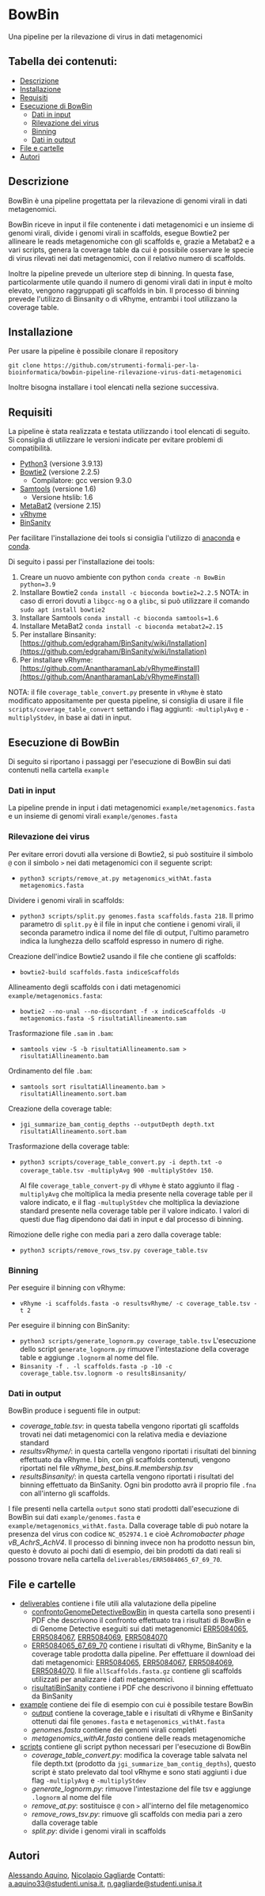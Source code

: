 # BowBin
Una pipeline per la rilevazione di virus in dati metagenomici

## Tabella dei contenuti:
- [Descrizione](#descrizione)
- [Installazione](#installazione)
- [Requisiti](#requisiti)
- [Esecuzione di BowBin](#esecuzione-di-bowbin)
  - [Dati in input](#dati-in-input)
  - [Rilevazione dei virus](#rilevazione-dei-virus)
  - [Binning](#binning)
  - [Dati in output](#dati-in-output)
- [File e cartelle](#file-e-cartelle)
- [Autori](#autori)

## Descrizione
BowBin è una pipeline progettata per la rilevazione di genomi virali in dati metagenomici.

BowBin riceve in input il file contenente i dati metagenomici e un insieme di genomi virali, divide i genomi virali in scaffolds, esegue Bowtie2 per allineare le reads metagenomiche con gli scaffolds e, grazie a Metabat2 e a vari scripts, genera la coverage table da cui è possibile osservare le specie di virus rilevati nei dati metagenomici, con il relativo numero di scaffolds. 

Inoltre la pipeline prevede un ulteriore step di binning. In questa fase, particolarmente utile quando il numero di genomi virali dati in input è molto elevato, vengono raggruppati gli scaffolds in bin. Il processo di binning prevede l'utilizzo di Binsanity o di vRhyme, entrambi i tool utilizzano la coverage table. 



## Installazione
Per usare la pipeline è possibile clonare il repository

`git clone https://github.com/strumenti-formali-per-la-bioinformatica/bowbin-pipeline-rilevazione-virus-dati-metagenomici`



Inoltre bisogna installare i tool elencati nella sezione successiva.
## Requisiti
La pipeline è stata realizzata e testata utilizzando i tool elencati di seguito. Si consiglia di utilizzare le versioni indicate per evitare problemi di compatibilità.
- [Python3](https://www.python.org/) (versione 3.9.13)
- [Bowtie2](https://bowtie-bio.sourceforge.net/bowtie2/index.shtml) (versione 2.2.5)
  - Compilatore: gcc version 9.3.0
- [Samtools](http://www.htslib.org/) (versione 1.6)
  - Versione htslib: 1.6
- [MetaBat2](https://bitbucket.org/berkeleylab/metabat/src/master/) (versione 2.15)
- [vRhyme](https://github.com/AnantharamanLab/vRhyme)
- [BinSanity](https://github.com/edgraham/BinSanity)

Per facilitare l'installazione dei tools si consiglia l'utilizzo di [anaconda](https://anaconda.org/) e [conda](https://docs.conda.io/en/latest/). 

Di seguito i passi per l'installazione dei tools: 
1. Creare un nuovo ambiente con python `conda create -n BowBin python=3.9`
2. Installare Bowtie2 `conda install -c bioconda bowtie2=2.2.5`
   NOTA: in caso di errori dovuti a `libgcc-ng` o a `glibc`, si può utilizzare il comando `sudo apt install bowtie2`
3. Installare Samtools `conda install -c bioconda samtools=1.6`
4. Installare MetaBat2 `conda install -c bioconda metabat2=2.15`
5. Per installare Binsanity: [https://github.com/edgraham/BinSanity/wiki/Installation](https://github.com/edgraham/BinSanity/wiki/Installation)
6. Per installare vRhyme: [https://github.com/AnantharamanLab/vRhyme#install](https://github.com/AnantharamanLab/vRhyme#install)

NOTA: il file `coverage_table_convert.py` presente in `vRhyme` è stato modificato appositamente per questa pipeline, si consiglia di usare il file `scripts/coverage_table_convert` settando i flag aggiunti: `-multiplyAvg` e `-multiplyStdev`, in base ai dati in input.

## Esecuzione di BowBin
Di seguito si riportano i passaggi per l'esecuzione di BowBin sui dati contenuti nella cartella `example`
### Dati in input
La pipeline prende in input i dati metagenomici `example/metagenomics.fasta` e un insieme di genomi virali `example/genomes.fasta`
### Rilevazione dei virus
Per evitare errori dovuti alla versione di Bowtie2, si può sostituire il simbolo `@` con il simbolo `>` nei dati metagenomici con il seguente script:
- `python3 scripts/remove_at.py metagenomics_withAt.fasta metagenomics.fasta`

Dividere i genomi virali in scaffolds: 
- `python3 scripts/split.py genomes.fasta scaffolds.fasta 218`. Il primo parametro di `split.py` è il file in input che contiene i genomi virali, il seconda parametro indica il nome del file di output, l'ultimo parametro indica la lunghezza dello scaffold espresso in numero di righe.

Creazione dell'indice Bowtie2 usando il file che contiene gli scaffolds:
- `bowtie2-build scaffolds.fasta indiceScaffolds`

Allineamento degli scaffolds con i dati metagenomici `example/metagenomics.fasta`:
- `bowtie2 --no-unal --no-discordant -f -x indiceScaffolds -U metagenomics.fasta -S risultatiAllineamento.sam`

Trasformazione file `.sam` in `.bam`:
- `samtools view -S -b risultatiAllineamento.sam > risultatiAllineamento.bam`

Ordinamento del file `.bam`:
- `samtools sort risultatiAllineamento.bam > risultatiAllineamento.sort.bam`

Creazione della coverage table:
- `jgi_summarize_bam_contig_depths --outputDepth depth.txt risultatiAllineamento.sort.bam`

Trasformazione della coverage table:
- `python3 scripts/coverage_table_convert.py -i depth.txt -o coverage_table.tsv -multiplyAvg 900 -multiplyStdev 150`.
   
  Al file `coverage_table_convert-py` di `vRhyme` è stato aggiunto il flag `-multiplyAvg` che moltiplica la media presente nella coverage table per il valore indicato, e il flag `-multuplyStdev` che moltiplica la deviazione standard presente nella coverage table per il valore indicato. I valori di questi due flag dipendono dai dati in input e dal processo di binning. 

Rimozione delle righe con media pari a zero dalla coverage table:
- `python3 scripts/remove_rows_tsv.py coverage_table.tsv`
### Binning
Per eseguire il binning con vRhyme:
- `vRhyme -i scaffolds.fasta -o resultsvRhyme/ -c coverage_table.tsv -t 2`

Per eseguire il binning con BinSanity:
- `python3 scripts/generate_lognorm.py coverage_table.tsv`
  L'esecuzione dello script `generate_lognorm.py` rimuove l'intestazione della coverage table e aggiunge `.lognorm` al nome del file.
- `Binsanity -f . -l scaffolds.fasta -p -10 -c coverage_table.tsv.lognorm -o resultsBinsanity/`

### Dati in output
BowBin produce i seguenti file in output:
- *coverage_table.tsv*: in questa tabella vengono riportati gli scaffolds trovati nei dati metagenomici con la relativa media e deviazione standard
- *resultsvRhyme/*: in questa cartella vengono riportati i risultati del binning effettuato da vRhyme. I bin, con gli scaffolds contenuti, vengono riportati nel file *vRhyme_best_bins.#.membership.tsv*
- *resultsBinsanity/*: in questa cartella vengono riportati i risultati del binning effettuato da BinSanity. Ogni bin prodotto avrà il proprio file `.fna` con all'interno gli scaffolds. 

I file presenti nella cartella `output` sono stati prodotti dall'esecuzione di BowBin sui dati `example/genomes.fasta` e `example/metagenomics_withAt.fasta`. Dalla coverage table di può notare la presenza del virus con codice `NC_052974.1` e cioè *Achromobacter phage vB_AchrS_AchV4*. Il processo di binning invece non ha prodotto nessun bin, questo è dovuto ai pochi dati di esempio, dei bin prodotti da dati reali si possono trovare nella cartella `deliverables/ERR5084065_67_69_70`.

## File e cartelle
- [deliverables](https://github.com/strumenti-formali-per-la-bioinformatica/bowbin-pipeline-rilevazione-virus-dati-metagenomici/tree/main/deliverables) contiene i file utili alla valutazione della pipeline
  - [confrontoGenomeDetectiveBowBin](https://github.com/strumenti-formali-per-la-bioinformatica/bowbin-pipeline-rilevazione-virus-dati-metagenomici/tree/main/deliverables/confrontoGenomeDetectiveBowBin) in questa cartella sono presenti i PDF che descrivono il confronto effettuato tra i risultati di BowBin e di Genome Detective eseguiti sui dati metagenomici [ERR5084065](https://www.ncbi.nlm.nih.gov/sra/?term=err5084065), [ERR5084067](https://www.ncbi.nlm.nih.gov/sra/?term=err5084067), [ERR5084069](https://www.ncbi.nlm.nih.gov/sra/?term=err5084069), [ERR5084070](https://www.ncbi.nlm.nih.gov/sra/?term=err5084070)
  - [ERR5084065_67_69_70](https://github.com/strumenti-formali-per-la-bioinformatica/bowbin-pipeline-rilevazione-virus-dati-metagenomici/tree/main/deliverables/ERR5084065_67_69_70) contiene i risultati di vRhyme, BinSanity e la coverage table prodotta dalla pipeline. Per effettuare il download dei dati metagenomici: [ERR5084065](https://www.ncbi.nlm.nih.gov/sra/?term=err5084065), [ERR5084067](https://www.ncbi.nlm.nih.gov/sra/?term=err5084067), [ERR5084069](https://www.ncbi.nlm.nih.gov/sra/?term=err5084069), [ERR5084070](https://www.ncbi.nlm.nih.gov/sra/?term=err5084070). Il file `allScaffolds.fasta.gz` contiene gli scaffolds utilizzati per analizzare i dati metagenomici.
  - [risultatiBinSanity](https://github.com/strumenti-formali-per-la-bioinformatica/bowbin-pipeline-rilevazione-virus-dati-metagenomici/tree/main/deliverables/risultatiBinSanity) contiene i PDF che descrivono il binning effettuato da BinSanity
- [example](https://github.com/strumenti-formali-per-la-bioinformatica/bowbin-pipeline-rilevazione-virus-dati-metagenomici/tree/main/example) contiene dei file di esempio con cui è possibile testare BowBin
  - [output](https://github.com/strumenti-formali-per-la-bioinformatica/bowbin-pipeline-rilevazione-virus-dati-metagenomici/tree/main/example/output) contiene la coverage_table e i risultati di vRhyme e BinSanity ottenuti dai file `genomes.fasta` e `metagenomics_withAt.fasta`
  - *genomes.fasta* contiene dei genomi virali completi
  - *metagenomics_withAt.fasta* contiene delle reads metagenomiche
- [scripts](https://github.com/strumenti-formali-per-la-bioinformatica/bowbin-pipeline-rilevazione-virus-dati-metagenomici/tree/main/scripts) contiene gli script python necessari per l'esecuzione di BowBin
  - *coverage_table_convert.py*: modifica la coverage table salvata nel file depth.txt (prodotto da `jgi_summarize_bam_contig_depths`), questo script è stato prelevato dal tool vRhyme e sono stati aggiunti i due flag `-multiplyAvg` e `-multiplyStdev`
  - *generate_lognorm.py*: rimuove l'intestazione del file tsv e aggiunge `.lognorm` al nome del file
  - *remove_at.py*: sostituisce `@` con `>` all'interno del file metagenomico
  - *remove_rows_tsv.py*: rimuove gli scaffolds con media pari a zero dalla coverage table
  - *split.py*: divide i genomi virali in scaffolds
## Autori
[Alessando Aquino](https://github.com/AlessandroUnisa), [Nicolapio Gagliarde](https://github.com/GagliardeNicolapio/)
Contatti: a.aquino33@studenti.unisa.it, n.gagliarde@studenti.unisa.it